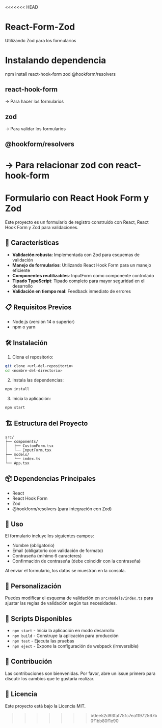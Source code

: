 <<<<<<< HEAD
# React-Form-Zod

Utilizando Zod para los formularios

# Instalando dependencia

npm install react-hook-form zod @hookform/resolvers

## react-hook-form

-> Para hacer los formularios

## zod

-> Para validar los formularios

## @hookform/resolvers

-> Para relacionar zod con react-hook-form
=======
# Formulario con React Hook Form y Zod

Este proyecto es un formulario de registro construido con React, React Hook Form y Zod para validaciones.

## 🚀 Características

- **Validación robusta**: Implementada con Zod para esquemas de validación
- **Manejo de formularios**: Utilizando React Hook Form para un manejo eficiente
- **Componentes reutilizables**: InputForm como componente controlado
- **Tipado TypeScript**: Tipado completo para mayor seguridad en el desarrollo
- **Validación en tiempo real**: Feedback inmediato de errores

## 📋 Requisitos Previos

- Node.js (versión 14 o superior)
- npm o yarn

## 🛠️ Instalación

1. Clona el repositorio:
```bash
git clone <url-del-repositorio>
cd <nombre-del-directorio>
```

2. Instala las dependencias:
```bash
npm install
```

3. Inicia la aplicación:
```bash
npm start
```

## 🏗️ Estructura del Proyecto

```
src/
├── components/
│   ├── CustomForm.tsx
│   └── InputForm.tsx
├── models/
│   └── index.ts
└── App.tsx
```

## 📦 Dependencias Principales

- React
- React Hook Form
- Zod
- @hookform/resolvers (para integración con Zod)

## 🎯 Uso

El formulario incluye los siguientes campos:
- Nombre (obligatorio)
- Email (obligatorio con validación de formato)
- Contraseña (mínimo 6 caracteres)
- Confirmación de contraseña (debe coincidir con la contraseña)

Al enviar el formulario, los datos se muestran en la consola.

## 🔧 Personalización

Puedes modificar el esquema de validación en `src/models/index.ts` para ajustar las reglas de validación según tus necesidades.

## 📝 Scripts Disponibles

- `npm start` - Inicia la aplicación en modo desarrollo
- `npm build` - Construye la aplicación para producción
- `npm test` - Ejecuta las pruebas
- `npm eject` - Expone la configuración de webpack (irreversible)

## 🤝 Contribución

Las contribuciones son bienvenidas. Por favor, abre un issue primero para discutir los cambios que te gustaría realizar.

## 📄 Licencia

Este proyecto está bajo la Licencia MIT.
>>>>>>> b0ee52d93faf751c7ea11972567b0f1bb80f1e90
